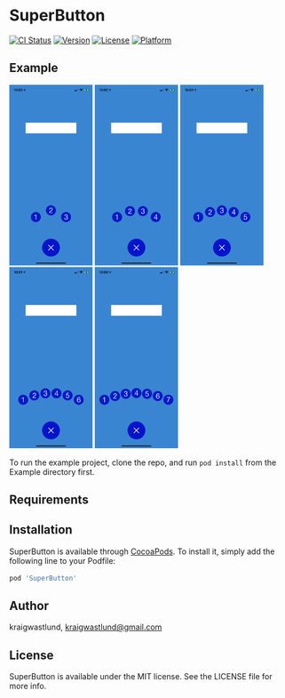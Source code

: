 # SuperButton

[![CI Status](https://img.shields.io/travis/kraigwastlund/SuperButton.svg?style=flat)](https://travis-ci.org/kraigwastlund/SuperButton)
[![Version](https://img.shields.io/cocoapods/v/SuperButton.svg?style=flat)](https://cocoapods.org/pods/SuperButton)
[![License](https://img.shields.io/cocoapods/l/SuperButton.svg?style=flat)](https://cocoapods.org/pods/SuperButton)
[![Platform](https://img.shields.io/cocoapods/p/SuperButton.svg?style=flat)](https://cocoapods.org/pods/SuperButton)

## Example
<img src="ReadmeResources/3.png" width="150">
<img src="ReadmeResources/4.png" width="150">
<img src="ReadmeResources/5.png" width="150">
<img src="ReadmeResources/6.png" width="150">
<img src="ReadmeResources/7.png" width="150">

To run the example project, clone the repo, and run `pod install` from the Example directory first.

## Requirements

## Installation

SuperButton is available through [CocoaPods](https://cocoapods.org). To install
it, simply add the following line to your Podfile:

```ruby
pod 'SuperButton'
```

## Author

kraigwastlund, kraigwastlund@gmail.com

## License

SuperButton is available under the MIT license. See the LICENSE file for more info.
